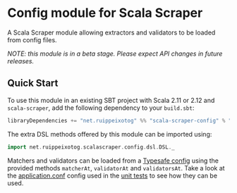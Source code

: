 # Config module for Scala Scraper

A Scala Scraper module allowing extractors and validators to be loaded from config files.

_NOTE: this module is in a beta stage. Please expect API changes in future releases._

## Quick Start

To use this module in an existing SBT project with Scala 2.11 or 2.12 and `scala-scraper`, add the following dependency to your `build.sbt`:

```scala
libraryDependencies += "net.ruippeixotog" %% "scala-scraper-config" % "1.2.1"
```

The extra DSL methods offered by this module can be imported using:

```scala
import net.ruippeixotog.scalascraper.config.dsl.DSL._
```

Matchers and validators can be loaded from a [Typesafe config](https://github.com/typesafehub/config) using the provided methods `matcherAt`, `validatorAt` and `validatorsAt`. Take a look at the [application.conf](src/test/resources/application.conf) config used in the [unit tests](src/test/scala/net/ruippeixotog/scalascraper/config/dsl/ConfigLoadingHelpersSpec.scala) to see how they can be used.
